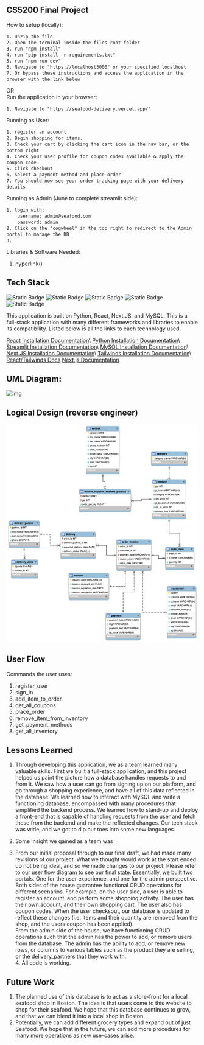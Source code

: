 ## CS5200 Final Project

How to setup (locally): <br>

```MD
1. Unzip the file
2. Open the terminal inside the files root folder
3. run "npm install"
4. run "pip install -r requirements.txt"
5. run "npm run dev"
6. Navigate to "https://localhost3000" or your specified localhost
7. Or bypass these instructions and access the application in the browser with the link below
```

OR\
Run the application in your browser:

```
1. Navigate to "https://seafood-delivery.vercel.app/"
```

Running as User:

```
1. register an account
2. Begin shopping for items.
3. Check your cart by clicking the cart icon in the nav bar, or the bottom right
4. Check your user profile for coupon codes available & apply the coupon code
5. Click checkout
6. Select a payment method and place order
7. You should now see your order tracking page with your delivery details
```

Running as Admin (June to complete streamlit side):

```
1. login with:
    username: admin@seafood.com
    password: admin
2. Click on the "cogwheel" in the top right to redirect to the Admin portal to manage the DB
3.
```

Libraries & Software Needed: <br>

1. hyperlink()

## Tech Stack<br>

![Static Badge](https://img.shields.io/badge/MySQL-hidden?logo=MySQL&logoColor=blue&labelColor=white&color=blue)
![Static Badge](https://img.shields.io/badge/Python-Hidden?logo=Python&logoColor=%233776AB&labelColor=white&color=blue)
![Static Badge](https://img.shields.io/badge/streamlit-Hidden?logo=streamlit&logoColor=red&labelColor=white&color=blue)
![Static Badge](https://img.shields.io/badge/React-hidden?logo=React&logoColor=blue&labelColor=white&color=blue)
![Static Badge](https://img.shields.io/badge/NextJs-hidden?logo=Next.Js&logoColor=black&labelColor=white&color=blue)<br>

This application is built on Python, React, Next.JS, and MySQL. This is a full-stack application with many different frameworks and libraries to enable its compatibility. Listed below is all the links to each technology used.

[React Installation Documentation]("https://react.dev/learn/installation")\
[Python Installation Documentation]("https://www.python.org/downloads/")\
[Streamlit Installation Documentation]("https://docs.streamlit.io/library/get-started/installation")\
[MySQL Installation Documentation]("https://dev.mysql.com/doc/mysql-installation-excerpt/5.7/en/")\
[Next.JS Installation Documentation]("https://nextjs.org/docs/getting-started/installation")\
[Tailwinds Installation Documentation]("https://tailwindcss.com/docs/installation")\
[React/Tailwinds Docs]("https://tailwindcss.com/docs/guides/create-react-app")
[Next.js Documentation]("https://nextjs.org/learn-pages-router/basics/create-nextjs-app")





## UML Diagram:

![img]("temp")

## Logical Design (reverse engineer)
![img](logical_design.png)

## User Flow

Commands the user uses: <br>

1. register_user
2. sign_in
3. add_item_to_order
4. get_all_coupons
5. place_order
6. remove_item_from_inventory
7. get_payment_methods
8. get_all_inventory

## Lessons Learned

1. Through developing this application, we as a team learned many valuable skills. First we built a full-stack application, and this project helped us paint the picture how a database handles requests to and from it. We saw how a user can go from signing up on our platform, and go through a shopping experience, and have all of this data reflected in the database. We learned how to interact with MySQL and write a functioning database, encompassed with many procedures that simplified the backend process. We learned how to stand-up and deploy a front-end that is capable of handling requests from the user and fetch these from the backend and make the reflected changes. Our tech stack was wide, and we got to dip our toes into some new languages. <br> 

2. Some insight we gained as a team was <br> 

3. From our initial proposal through to our final draft, we had made many revisions of our project. What we thought would work at the start ended up not being ideal, and so we made changes to our project. Please refer to our user flow diagram to see our final state. Essentially, we built two portals. One for the user experience, and one for the admin perspective. Both sides of the house guarantee functional CRUD operations for different scenarios. For example, on the user side, a user is able to register an account, and perform some shopping activity. The user has their own account, and their own shopping cart. The user also has coupon codes. When the user checksout, our database is updated to reflect these changes (i.e. items and their quantity are removed from the shop, and the users coupon has been applied). <br>
From the admin side of the house, we have functioning CRUD operations such that the admin has the power to add, or remove users from the database. The admin has the ability to add, or remove new rows, or columns to various tables such as the product they are selling, or the delivery_partners that they work with.<br> 4. All code is working.

## Future Work

1. The planned use of this database is to act as a store-front for a local seafood shop in Boston. The idea is that users come to this website to shop for their seafood. We hope that this database continues to grow, and that we can blend it into a local shop in Boston. <br>
2. Potentially, we can add different grocery types and expand out of just Seafood. We hope that in the future, we can add more procedures for many more operations as new use-cases arise.<br>
